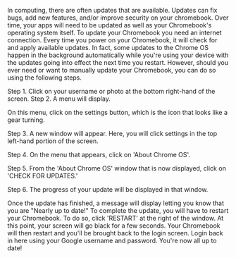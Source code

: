 In computing, there are often updates that are available. Updates can fix bugs, add new features, and/or improve security on your chromebook. Over time, your apps will need to be updated as well as your Chromebook's operating system itself. To update your Chromebook you need an internet connection. Every time you power on your Chromebook, it will check for and apply available updates. In fact, some updates to the Chrome OS happen in the background automatically while you're using your device with the updates going into effect the next time you restart. However, should you ever need or want to manually update your Chromebook, you can do so using the following steps.

Step 1. Click on your username or photo at the bottom right-hand of the screen. Step 2. A menu will display. 

On this menu, click on the settings button, which is the icon that looks like a gear turning.

Step 3. A new window will appear. Here, you will click settings in the top left-hand portion of the screen.

Step 4. On the menu that appears, click on 'About Chrome OS'. 

Step 5. From the 'About Chrome OS' window that is now displayed, click on 'CHECK FOR UPDATES.' 

Step 6. The progress of your update will be displayed in that window. 

Once the update has finished, a message will display letting you know that you are "Nearly up to date!" To complete the update, you will have to restart your Chromebook. To do so, click 'RESTART' at the right of the window. At this point, your screen will go black for a few seconds. Your Chromebook will then restart and you'll be brought back to the login screen. Login back in here using your Google username and password. You're now all up to date!  
